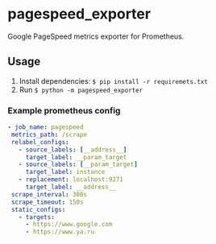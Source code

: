 # pagespeed_exporter
Google PageSpeed metrics exporter for Prometheus.

## Usage
1. Install dependencies: `$ pip install -r requiremets.txt`
2. Run
   `$ python -m pagespeed_exporter`

### Example prometheus config
```yaml
- job_name: pagespeed
 metrics_path: /scrape
 relabel_configs:
   - source_labels: [__address__]
     target_label: __param_target
   - source_labels: [__param_target]
     target_label: instance
   - replacement: localhost:9271
     target_label: __address__
 scrape_interval: 300s
 scrape_timeout: 150s
 static_configs:
   - targets:
     - https://www.google.com
     - https://www.ya.ru
   ```
